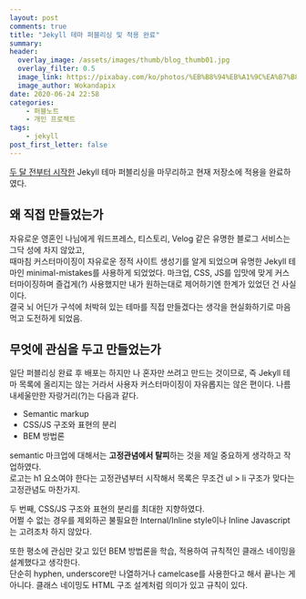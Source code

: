 ```yaml
---
layout: post
comments: true
title: "Jekyll 테마 퍼블리싱 및 적용 완료"
summary:
header:
  overlay_image: /assets/images/thumb/blog_thumb01.jpg
  overlay_filter: 0.5
  image_link: https://pixabay.com/ko/photos/%EB%B8%94%EB%A1%9C%EA%B7%B8-%EC%9D%B8%ED%84%B0%EB%84%B7-%EC%9B%B9-%EA%B8%B0%EC%88%A0-2355684/
  image_author: Wokandapix
date: 2020-06-24 22:58
categories:
    - 퍼블노트
    - 개인 프로젝트
tags:
    - jekyll
post_first_letter: false
---
```


[두 달 전부터 시작한](/2020/04/11/making-jekyll-theme/) Jekyll 테마 퍼블리싱을 마무리하고 현재 저장소에 적용을 완료하였다.

## 왜 직접 만들었는가

자유로운 영혼인 나님에게 워드프레스, 티스토리, Velog 같은 유명한 블로그 서비스는 그닥 성에 차지 않았고,  
때마침 커스터마이징이 자유로운 정적 사이트 생성기를 알게 되었으며 유명한 Jekyll 테마인 minimal-mistakes를 사용하게 되었었다. 마크업, CSS, JS를 입맛에 맞게 커스터마이징하며 즐겁게(?) 사용했지만 내가 원하는대로 제어하기엔 한계가 있었던 건 사실이다.  
결국 뇌 어딘가 구석에 처박혀 있는 테마를 직접 만들겠다는 생각을 현실화하기로 마음먹고 도전하게 되었음.

## 무엇에 관심을 두고 만들었는가

일단 퍼블리싱 완료 후 배포는 하지만 나 혼자만 쓰려고 만드는 것이므로, 즉 Jekyll 테마 목록에 올리지는 않는 거라서 사용자 커스터마이징이 자유롭지는 않은 편이다. 나름 내세울만한 자랑거리(?)는 다음과 같다.

* Semantic markup
* CSS/JS 구조와 표현의 분리
* BEM 방법론

semantic 마크업에 대해서는 **고정관념에서 탈피**하는 것을 제일 중요하게 생각하고 작업하였다.  
로고는 h1 요소여야 한다는 고정관념부터 시작해서 목록은 무조건 ul > li 구조가 맞다는 고정관념도 마찬가지.

두 번째, CSS/JS 구조와 표현의 분리를 최대한 지향하였다.  
어쩔 수 없는 경우를 제외하곤 불필요한 Internal/Inline style이나 Inline Javascript는 고려조차 하지 않았다.

또한 평소에 관심만 갖고 있던 BEM 방법론을 학습, 적용하여 규칙적인 클래스 네이밍을 설계했다고 생각한다.  
단순히 hyphen, underscore만 나열하거나 camelcase를 사용한다고 해서 끝나는 게 아니다. 클래스 네이밍도 HTML 구조 설계처럼 의미가 있고 규칙이 있다.